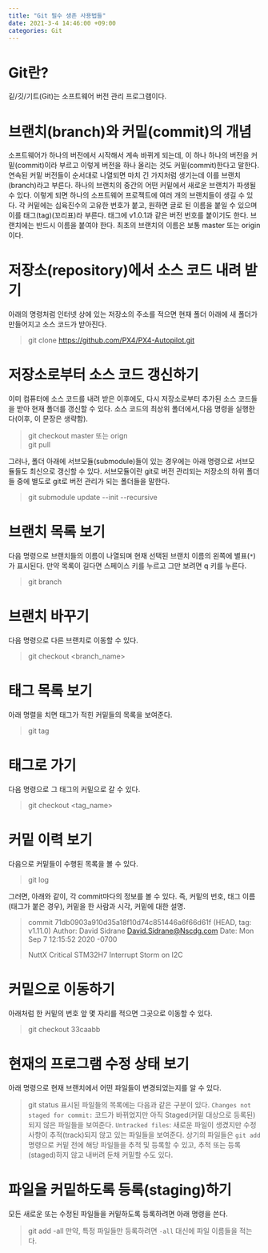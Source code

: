 ```yaml
---
title: "Git 필수 생존 사용법들"
date: 2021-3-4 14:46:00 +09:00
categories: Git
---
```


# Git란?
깉/깃/기트(Git)는 소프트웨어 버전 관리 프로그램이다.

# 브랜치(branch)와 커밑(commit)의 개념
소프트웨어가 하나의 버전에서 시작해서 계속 바뀌게 되는데, 이 하나 하나의 버전을 커밑(commit)이라 부르고 이렇게 버전을 하나 올리는 것도 커밑(commit)한다고 말한다.
연속된 커밑 버전들이 순서대로 나열되면 마치 긴 가지처럼 생기는데 이를 브랜치(branch)라고 부른다. 하나의 브랜치의 중간의 어떤 커밑에서 새로운 브랜치가 파생될 수 있다.
이렇게 되면 하나의 소프트웨어 프로젝트에 여러 개의 브랜치들이 생길 수 있다.
각 커밑에는 십육진수의 고유한 번호가 붙고, 원하면 글로 된 이름을 붙일 수 있으며 이를 태그(tag)(꼬리표)라 부른다. 태그에 v1.0.1과 같은 버전 번호를 붙이기도 한다.
브랜치에는 반드시 이름을 붙여야 한다. 최초의 브랜치의 이름은 보통 master 또는 origin이다.

# 저장소(repository)에서 소스 코드 내려 받기
아래의 명령처럼 인터넷 상에 있는 저장소의 주소를 적으면 현재 폴더 아래에 새 폴더가 만들어지고 소스 코드가 받아진다. 
>git clone https://github.com/PX4/PX4-Autopilot.git

# 저장소로부터 소스 코드 갱신하기
이미 컴퓨터에 소스 코드를 내려 받은 이후에도, 다시 저장소로부터 추가된 소스 코드들을 받아 현재 폴더를 갱신할 수 있다.
소스 코드의 최상위 폴더에서,다음 명령을 실행한다(이후, 이 문장은 생략함).
>git checkout master 또는 orign   
>git pull

그러나, 폴더 아래에 서브모듈(submodule)들이 있는 경우에는 아래 명령으로 서브모듈들도 최신으로 갱신할 수 있다.
서브모듈이란 git로 버전 관리되는 저장소의 하위 폴더들 중에 별도로 git로 버전 관리가 되는 폴더들을 말한다.
>git submodule update --init --recursive


# 브랜치 목록 보기
다음 명령으로 브랜치들의 이름이 나열되며 현재 선택된 브랜치 이름의 왼쪽에 별표(`*`)가 표시된다.
만약 목록이 길다면 스페이스 키를 누르고 그만 보려면 q 키를 누른다.
>git branch

# 브랜치 바꾸기
다음 명령으로 다른 브랜치로 이동할 수 있다.
>git checkout <branch_name>

# 태그 목록 보기
아래 명렬을 치면 태그가 적힌 커밑들의 목록을 보여준다.
>git tag

# 태그로 가기
다음 명령으로 그 태그의 커밑으로 갈 수 있다.
>git checkout <tag_name>

# 커밑 이력 보기
다음으로 커밑들이 수행된 목록을 볼 수 있다.
>git log
   
그러면, 아래와 같이, 각 commit마다의 정보를 볼 수 있다.
즉, 커밑의 번호, 태그 이름(태그가 붙은 경우), 커밑을 한 사람과 시각, 커밑에 대한 설명.

>commit 71db0903a910d35a18f10d74c851446a6f66d61f (HEAD, tag: v1.11.0)
>Author: David Sidrane <David.Sidrane@Nscdg.com>
>Date:   Mon Sep 7 12:15:52 2020 -0700
>
>    NuttX Critical STM32H7 Interrupt Storm on I2C

# 커밑으로 이동하기
아래처럼 한 커밑의 번호 앞 몇 자리를 적으면 그곳으로 이동할 수 있다.
>git checkout 33caabb

# 현재의 프로그램 수정 상태 보기
아래 명령으로 현재 브랜치에서 어떤 파일들이 변경되었는지를 알 수 있다.
>git status
표시된 파일들의 목록에는 다음과 같은 구분이 있다.
`Changes not staged for commit:` 코드가 바뀌었지만 아직 Staged(커밑 대상으로 등록된)되지 않은 파일들을 보여준다.
`Untracked files`: 새로운 파일이 생겼지만 수정 사항이 추적(track)되지 않고 있는 파일들을 보여준다. 
상기의 파일들은 `git add` 명령으로 커밑 전에 해당 파일들을 추적 및 등록할 수 있고, 추적 또는 등록(staged)하지 않고 내버려 둔채 커밑할 수도 있다.

# 파일을 커밑하도록 등록(staging)하기
모든 새로운 또는 수정된 파일들을 커밑하도록 등록하려면 아래 명령을 쓴다.
> git add -all
만약, 특정 파일들만 등록하려면 `-all` 대신에 파일 이름들을 적는다.
